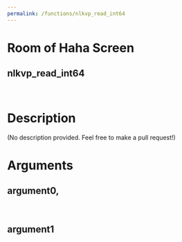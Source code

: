 ```yaml
---
permalink: /functions/nlkvp_read_int64
---
```

# Room of Haha Screen  
## nlkvp_read_int64  
&nbsp;  
# Description  
(No description provided. Feel free to make a pull request!) 
&nbsp;  
# Arguments
## argument0, 

&nbsp;  
## argument1

&nbsp;  



